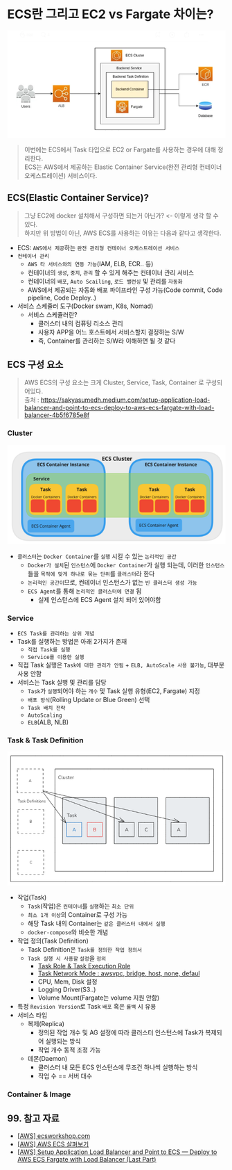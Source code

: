 # ECS란 그리고 EC2 vs Fargate 차이는?

![20240902_ecs.png](./img/20240902_ecs.png)

> 이번에는 ECS에서 Task 타입으로 EC2 or Fargate를 사용하는 경우에 대해 정리한다.  
> ECS는 AWS에서 제공하는 Elastic Container Service(완전 관리형 컨테이너 오케스트레이션) 서비스이다.

## ECS(Elastic Container Service)?

> 그냥 EC2에 docker 설치해서 구성하면 되는거 아닌가? <- 이렇게 생각 할 수 있다.  
> 하지만 위 방법이 아닌, AWS ECS를 사용하는 이유는 다음과 같다고 생각한다.

- ECS: `AWS에서 제공`하는 `완전 관리형 컨테이너 오케스트레이션 서비스`
- `컨테이너 관리`
  - `AWS 타 서비스와의 연동 가능`(IAM, ELB, ECR.. 등)
  - 컨테이너의 `생성`, `중지`, `관리` 할 수 있게 해주는 컨테이너 관리 서비스
  - 컨테이너의 `배포`, `Auto Scailing`, `로드 밸런싱` 및 관리를 `자동화`
  - AWS에서 제공되는 자동화 배포 파이프라인 구성 가능(Code commit, Code pipeline, Code Deploy..)
- 서비스 스케쥴러 도구(Docker swam, K8s, Nomad)
  - 서비스 스케쥴러란?
    - 클러스터 내의 컴퓨팅 리소스 관리
    - 사용자 APP을 어느 호스트에서 서비스할지 결정하는 S/W
    - 즉, Container를 관리하는 S/W라 이해하면 될 것 같다

## ECS 구성 요소

> AWS ECS의 구성 요소는 크게 Cluster, Service, Task, Container 로 구성되어있다.  
> 출처 : https://sakyasumedh.medium.com/setup-application-load-balancer-and-point-to-ecs-deploy-to-aws-ecs-fargate-with-load-balancer-4b5f6785e8f

### Cluster

![20240902_ecs_cluster.png](./img/20240902_ecs_cluster.png)

- `클러스터`는 `Docker Container`를 `실행` 시킬 수 있는 `논리적인 공간`
  - `Docker가 설치`된 `인스턴스`에 `Docker Container`가 실행 되는데,
  이러한 `인스턴스`들을 `목적에 맞게 하나로 묶는 단위`를 `클러스터`라 한다
  - `논리적인 공간이`므로, 컨테이너 인스턴스가 없는 `빈 클러스터 생성 가능`
  - `ECS Agent`를 통해 `논리적인 클러스터에 연결` 됨
    - 실제 인스턴스에 ECS Agent 설치 되어 있어야함

### Service

- `ECS Task를 관리하는 상위 개념`
- Task를 실행하는 방법은 아래 2가지가 존재
  - `직접 Task를 실행`
  - `Service를 이용한 실행`
- 직접 Task 실행은 `Task에 대한 관리가 안됨` + `ELB, AutoScale 사용 불가능`, 대부분 사용 안함
- 서비스는 Task 실행 및 관리를 담당
  - `Task`가 `실행`되어야 하는 `개수` 및 Task 실행 유형(EC2, Fargate) 지정
  - `배포 방식`(Rolling Update or Blue Green) 선택
  - `Task 배치 전략`
  - `AutoScaling`
  - `ELB`(ALB, NLB)

### Task & Task Definition

![20240902_ecs_task.png](./img/20240902_ecs_task.png)

- 작업(Task)
  - `Task`(작업)은 `컨테이너`를 `실행`하는 `최소 단위`
  - `최소 1개 이상`의 Container로 구성 가능
  - 해당 Task 내의 Container는 `같은 클러스터 내에서 실행`
  - `docker-compose`와 비슷한 개념
- 작업 정의(Task Definition)
  - Task Definition은 `Task를 정의한 작업 정의서`
  - `Task 실행 시 사용할` `설정`을 `정의`
    - [Task Role & Task Execution Role](https://github.com/ym1085/TIL-Category/blob/master/AWS/ecs_task_role/README.md)
    - [Task Network Mode : awsvpc, bridge, host, none, defaul](https://github.com/ym1085/TIL-Category/blob/master/AWS/ecs_network/README.md)
    - CPU, Mem, Disk 설정
    - Logging Driver(S3..)
    - Volume Mount(Fargate는 volume 지원 안함)
- 특정 `Revision Version`로 Task `배포` 혹은 `롤백` 시 유용
- 서비스 타입
  - 복제(Replica)
    - 정의된 작업 개수 및 AG 설정에 따라 클러스터 인스턴스에 Task가 복제되어 실행되는 방식
    - 작업 개수 동적 조정 가능
  - 데몬(Daemon)
    - 클러스터 내 모든 ECS 인스턴스에 무조건 하나씩 실행하는 방식
    - 작업 수 == 서버 대수

### Container & Image

## 99. 참고 자료

- [[AWS] ecsworkshop.com](https://ecsworkshop.com/)
- [[AWS] AWS ECS 살펴보기](https://boostbrothers.github.io/technology/2020/01/29/AWS-ECS-%EC%82%B4%ED%8E%B4%EB%B3%B4%EA%B8%B0/)
- [[AWS] Setup Application Load Balancer and Point to ECS — Deploy to AWS ECS Fargate with Load Balancer (Last Part)](https://sakyasumedh.medium.com/setup-application-load-balancer-and-point-to-ecs-deploy-to-aws-ecs-fargate-with-load-balancer-4b5f6785e8f)
